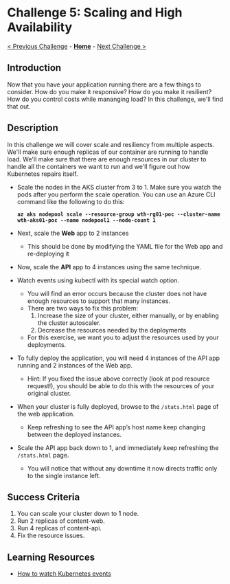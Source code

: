 # Challenge 5: Scaling and High Availability

[< Previous Challenge](./04-k8sdeployment.md) - **[Home](../README.md)** - [Next Challenge >](./06-deploymongo.md)

## Introduction

Now that you have your application running there are a few things to consider. How do you make it responsive? How do you make it resilient? How do you control costs while mananging load? In this challenge, we'll find that out.

## Description

In this challenge we will cover scale and resiliency from multiple aspects. We'll make sure enough replicas of our container are running to handle load. We'll make sure that there are enough resources in our cluster to handle all the containers we want to run and we'll figure out how Kubernetes repairs itself.

* Scale the nodes in the AKS cluster from 3 to 1.  Make sure you watch the pods after you perform the scale operation.  You can use an Azure CLI command like the following to do this:

  **`az aks nodepool scale --resource-group wth-rg01-poc --cluster-name wth-aks01-poc --name nodepool1 --node-count 1`**

* Next, scale the **Web** app to 2 instances
	- This should be done by modifying the YAML file for the Web app and re-deploying it 
*  Now, scale the **API** app to 4 instances using the same technique.  
* Watch events using kubectl with its special watch option.
   - You will find an error occurs because the cluster does not have enough resources to support that many instances.
   - There are two ways to fix this problem: 
     1. Increase the size of your cluster, either manually, or by enabling the cluster autoscaler.
     2. Decrease the resources needed by the deployments
  - For this exercise, we want you to adjust the resources used by your deployments.
* To fully deploy the application, you will need 4 instances of the API app running and 2 instances of the Web app. 
	- Hint: If you fixed the issue above correctly (look at pod resource request!), you should be able to do this with the resources of your original cluster.
* When your cluster is fully deployed, browse to the `/stats.html` page of the web application.
	- Keep refreshing to see the API app’s host name keep changing between the deployed instances.
* Scale the API app back down to 1, and immediately keep refreshing the `/stats.html` page.
	- You will notice that without any downtime it now directs traffic only to the single instance left.

## Success Criteria

1. You can scale your cluster down to 1 node.
1. Run 2 replicas of content-web.
1. Run 4 replicas of content-api.
1. Fix the resource issues.

## Learning Resources
* [How to watch Kubernetes events](https://stackoverflow.com/questions/45226732/what-kubectl-command-can-i-use-to-get-events-sorted-by-specific-fields-and-print)